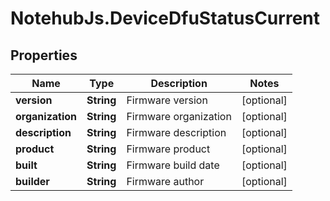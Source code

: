 # NotehubJs.DeviceDfuStatusCurrent

## Properties

| Name             | Type       | Description           | Notes      |
| ---------------- | ---------- | --------------------- | ---------- |
| **version**      | **String** | Firmware version      | [optional] |
| **organization** | **String** | Firmware organization | [optional] |
| **description**  | **String** | Firmware description  | [optional] |
| **product**      | **String** | Firmware product      | [optional] |
| **built**        | **String** | Firmware build date   | [optional] |
| **builder**      | **String** | Firmware author       | [optional] |
